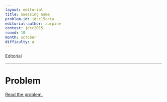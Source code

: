 ```yaml
---
layout: editorial
title: Guessing Game
problem-id: jdcc15octa
editorial-author: aurpine
contest: jdcc2015
round: 10
month: october
difficulty: a
---
```


Editorial

---

# Problem
[Read the problem.](https://example.com)
